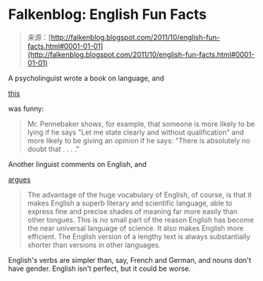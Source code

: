 <!--yml
category: 未分类
date: 2024-05-12 20:43:55
-->

# Falkenblog: English Fun Facts

> 来源：[http://falkenblog.blogspot.com/2011/10/english-fun-facts.html#0001-01-01](http://falkenblog.blogspot.com/2011/10/english-fun-facts.html#0001-01-01)

A psycholinguist wrote a book on language, and

[this](http://online.wsj.com/article/SB10001424053111904787404576528942850142446.html)

was funny:

> Mr. Pennebaker shows, for example, that someone is more likely to be lying if he says "Let me state clearly and without qualification" and more likely to be giving an opinion if he says: "There is absolutely no doubt that . . . ."

Another linguist comments on English, and

[argues](http://www.american.com/archive/2011/august/english-the-inescapable-language)

> The advantage of the huge vocabulary of English, of course, is that it makes English a superb literary and scientific language, able to express fine and precise shades of meaning far more easily than other tongues. This is no small part of the reason English has become the near universal language of science. It also makes English more efficient. The English version of a lengthy text is always substantially shorter than versions in other languages.

English's verbs are simpler than, say, French and German, and nouns don't have gender. English isn't perfect, but it could be worse.
